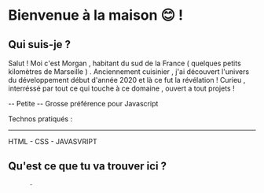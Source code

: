 

Bienvenue à la maison  😊 !
==========================


Qui suis-je ?
-------------

Salut ! Moi c'est Morgan , habitant du sud de la France ( quelques petits kilomètres de Marseille ) . Anciennement cuisinier , j'ai découvert l'univers du développement début d'année 2020 et là ce fut la révélation ! Curieu , interréssé par tout ce qui touche à ce domaine , ouvert a tout projets ! 

-- Petite -- Grosse préférence pour Javascript


Technos pratiqués :
___________________

 HTML - CSS - JAVASVRIPT

Qu'est ce que tu va trouver ici ?
---------------------------------

          - 

